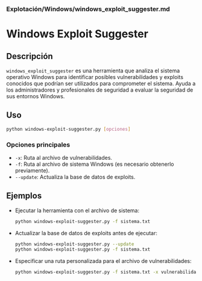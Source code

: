 ### **Explotación/Windows/windows_exploit_suggester.md**

# Windows Exploit Suggester

## Descripción

`windows_exploit_suggester` es una herramienta que analiza el sistema operativo Windows para identificar posibles vulnerabilidades y exploits conocidos que podrían ser utilizados para comprometer el sistema. Ayuda a los administradores y profesionales de seguridad a evaluar la seguridad de sus entornos Windows.

## Uso

```bash
python windows-exploit-suggester.py [opciones]
```

### Opciones principales

- `-x`: Ruta al archivo de vulnerabilidades.
- `-f`: Ruta al archivo de sistema Windows (es necesario obtenerlo previamente).
- `--update`: Actualiza la base de datos de exploits.

## Ejemplos

- Ejecutar la herramienta con el archivo de sistema:
  
  ```bash
  python windows-exploit-suggester.py -f sistema.txt
  ```

- Actualizar la base de datos de exploits antes de ejecutar:
  
  ```bash
  python windows-exploit-suggester.py --update
  python windows-exploit-suggester.py -f sistema.txt
  ```

- Especificar una ruta personalizada para el archivo de vulnerabilidades:
  
  ```bash
  python windows-exploit-suggester.py -f sistema.txt -x vulnerabilidades.csv
  ```

